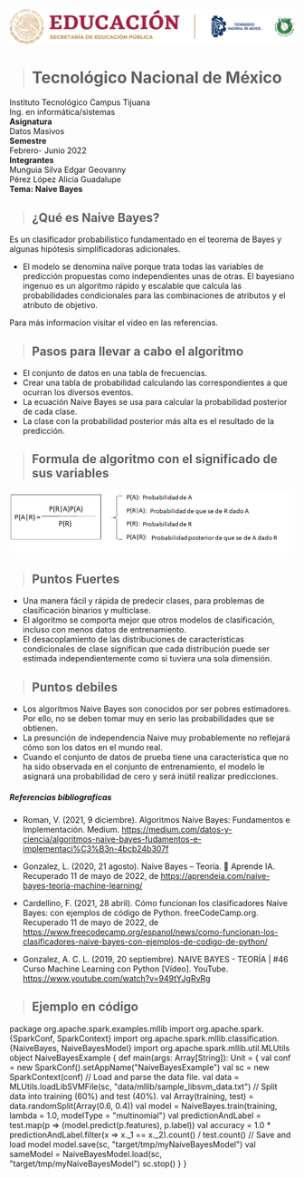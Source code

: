 ![logo](/imagenes/tec.png)
># **Tecnológico Nacional de México**
Instituto Tecnológico Campus Tijuana  
Ing. en informática/sistemas  
**Asignatura**  
Datos Masivos  
**Semestre**  
Febrero- Junio 2022  
**Integrantes**  
Munguia Silva Edgar Geovanny  
Pérez López Alicia Guadalupe  
**Tema: Naive Bayes**  


> ##                     **¿Qué es Naive Bayes?**

 Es un clasificador probabilístico fundamentado en el teorema de Bayes y algunas hipótesis simplificadoras adicionales.
 - El modelo se denomina naïve porque trata todas las variables de predicción propuestas como independientes unas de otras. El bayesiano ingenuo es un algoritmo rápido y escalable que calcula las probabilidades condicionales para las combinaciones de atributos y el atributo de objetivo. 
 
 Para más informacion visitar el video en las referencias.


>##                     **Pasos para llevar a cabo el algoritmo**

- El conjunto de datos en una tabla de frecuencias.
- Crear una tabla de probabilidad calculando las correspondientes a que ocurran los diversos eventos.
- La ecuación Naive Bayes se usa para calcular la probabilidad posterior de cada clase.
- La clase con la probabilidad posterior más alta es el resultado de la predicción.


>##                  **Formula de algoritmo con el significado de sus variables**
![Formula](/imagenes/Formula.png)

>##                     **Puntos Fuertes**
- Una manera fácil y rápida de predecir clases, para problemas de clasificación binarios y multiclase.
- El algoritmo se comporta mejor que otros modelos de clasificación, incluso con menos datos de entrenamiento.
- El desacoplamiento de las distribuciones de características condicionales de clase significan que cada distribución puede ser estimada independientemente como si tuviera una sola dimensión.

>##                      **Puntos debiles**
- Los algoritmos Naive Bayes son conocidos por ser pobres estimadores. Por ello, no se deben tomar muy en serio las probabilidades que se obtienen.
- La presunción de independencia Naive muy probablemente no reflejará cómo son los datos en el mundo real.
- Cuando el conjunto de datos de prueba tiene una característica que no ha sido observada en el conjunto de entrenamiento, el modelo le asignará una probabilidad de cero y será inútil realizar predicciones.

##### Referencias bibliograficas 

- Roman, V. (2021, 9 diciembre). Algoritmos Naive Bayes: Fundamentos e Implementación. Medium. https://medium.com/datos-y-ciencia/algoritmos-naive-bayes-fudamentos-e-implementaci%C3%B3n-4bcb24b307f

- Gonzalez, L. (2020, 21 agosto). Naive Bayes – Teoría. 🤖 Aprende IA. Recuperado 11 de mayo de 2022, de https://aprendeia.com/naive-bayes-teoria-machine-learning/

- Cardellino, F. (2021, 28 abril). Cómo funcionan los clasificadores Naive Bayes: con ejemplos de código de Python. freeCodeCamp.org. Recuperado 11 de mayo de 2022, de https://www.freecodecamp.org/espanol/news/como-funcionan-los-clasificadores-naive-bayes-con-ejemplos-de-codigo-de-python/

- Gonzalez, A. C. L. (2019, 20 septiembre). NAIVE BAYES - TEORÍA | #46 Curso Machine Learning con Python [Vídeo]. YouTube. https://www.youtube.com/watch?v=949tYJgRvRg  

>##                       **Ejemplo en código**  

package org.apache.spark.examples.mllib
import org.apache.spark.{SparkConf, SparkContext}
import org.apache.spark.mllib.classification.{NaiveBayes, NaiveBayesModel}
import org.apache.spark.mllib.util.MLUtils
object NaiveBayesExample {
  def main(args: Array[String]): Unit = {
    val conf = new SparkConf().setAppName("NaiveBayesExample")
    val sc = new SparkContext(conf)
    // Load and parse the data file.
    val data = MLUtils.loadLibSVMFile(sc, "data/mllib/sample_libsvm_data.txt")
    // Split data into training (60%) and test (40%).
    val Array(training, test) = data.randomSplit(Array(0.6, 0.4))
    val model = NaiveBayes.train(training, lambda = 1.0, modelType = "multinomial")
    val predictionAndLabel = test.map(p => (model.predict(p.features), p.label))
    val accuracy = 1.0 * predictionAndLabel.filter(x => x._1 == x._2).count() / test.count()
    // Save and load model
    model.save(sc, "target/tmp/myNaiveBayesModel")
    val sameModel = NaiveBayesModel.load(sc, "target/tmp/myNaiveBayesModel")
    sc.stop()
  }
}
